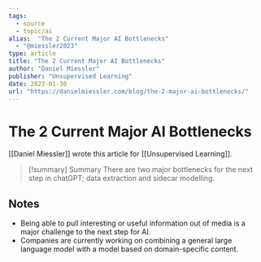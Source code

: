 ```yaml
---
tags:
  - source
  - topic/ai
alias:  "The 2 Current Major AI Bottlenecks"
  - "@miessler2023"
type: article
title: "The 2 Current Major AI Bottlenecks"
author: "Daniel Miessler"
publisher: "Unsupervised Learning"
date: 2023-01-30
url: "https://danielmiessler.com/blog/the-2-major-ai-bottlenecks/"
---
```

# The 2 Current Major AI Bottlenecks
[[Daniel Miessler]] wrote this article for [[Unsupervised Learning]].

> [!summary] Summary
> There are two major bottlenecks for the next step in chatGPT; data extraction and sidecar modelling.

## Notes
- Being able to pull interesting or useful information out of media is a major challenge to the next step for AI.
- Companies are currently working on combining a general large language model with a model based on domain-specific content.
